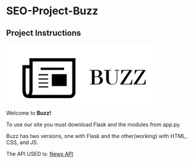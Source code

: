 # SEO-Project-Buzz
## Project Instructions
![Logo](server/images/buzzlogo.png)

Welcome to **Buzz!**  

To use our site you must download Flask and the modules from app.py. 

Buzz has two versions, one with Flask and the other(working) with HTML, CSS, and JS.

The API USED Is: [News API](https://newsdata.io/)  

